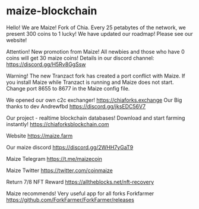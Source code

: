 # maize-blockchain

Hello! We are Maize! Fork of Chia.
Every 25 petabytes of the network, we present 300 coins to 1 lucky!
We have updated our roadmap! Please see our website!

Attention! New promotion from Maize! All
newbies and those who have 0 coins will get 30 maize coins! Details in our discord channel: https://discord.gg/H5Rv8GgSsw


Warning! The new Tranzact fork has created a port conflict with Maize. If you install Maize while Tranzact is running and Maize does not start. Change port 8655 to 8677 in the Maize config file.


We opened our own c2c exchanger! https://chiaforks.exchange
Our Big thanks to dev Andrewfbd https://discord.gg/jksEDC56V7

Our project - realtime blockchain databases! Download and start farming instantly! https://chiaforksblockchain.com

Website https://maize.farm

Our maize discord https://discord.gg/2WHH7yGaT9

Maize Telegram https://t.me/maizecoin

Maize Twitter https://twitter.com/coinmaize

Return 7/8 NFT Reward https://alltheblocks.net/nft-recovery


Maize recommends! Very useful app for all forks Forkfarmer
https://github.com/ForkFarmer/ForkFarmer/releases
